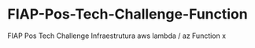 # FIAP-Pos-Tech-Challenge-Function
FIAP Pos Tech Challenge Infraestrutura aws lambda / az Function
x
